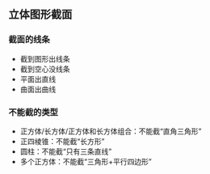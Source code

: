 ## 立体图形截面
### 截面的线条
- 截到图形出线条
- 截到空心没线条
- 平面出直线
- 曲面出曲线
### 不能截的类型
- 正方体/长方体/正方体和长方体组合：不能截“直角三角形”
- 正四棱锥：不能截“长方形”
- 圆柱：不能截“只有三条直线”
- 多个正方体：不能截“三角形+平行四边形”

